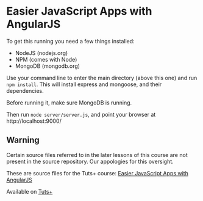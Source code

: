 # Easier JavaScript Apps with AngularJS

To get this running you need a few things installed:
 - NodeJS (nodejs.org)
 - NPM (comes with Node)
 - MongoDB (mongodb.org)

Use your command line to enter the main directory (above this one)
and run `npm install`. This will install express and mongoose, and
their dependencies.

Before running it, make sure MongoDB is running.

Then run `node server/server.js`, and point your browser
at http://localhost:9000/

## Warning

Certain source files referred to in the later lessons of this course are not present in the source repository. Our appologies for this oversight.


These are source files for the Tuts+ course: [Easier JavaScript Apps with AngularJS][published url]

Available on [Tuts+](https://tutsplus.com)

[published url]: https://code.tutsplus.com/courses/easier-javascript-apps-with-angularjs
